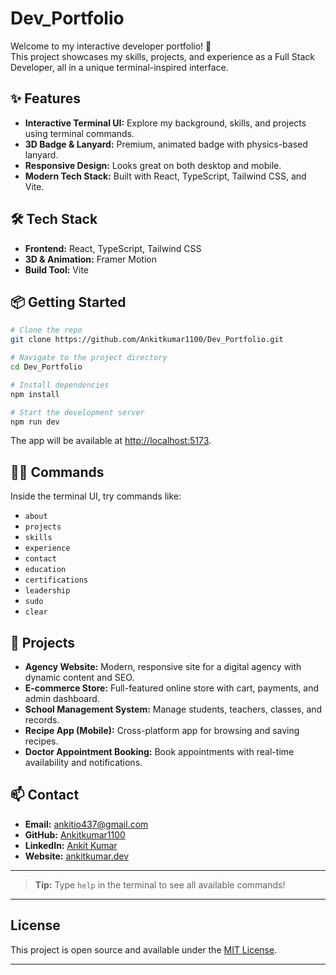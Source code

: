 # Dev_Portfolio

Welcome to my interactive developer portfolio! 🚀  
This project showcases my skills, projects, and experience as a Full Stack Developer, all in a unique terminal-inspired interface.

## ✨ Features

- **Interactive Terminal UI:** Explore my background, skills, and projects using terminal commands.
- **3D Badge & Lanyard:** Premium, animated badge with physics-based lanyard.
- **Responsive Design:** Looks great on both desktop and mobile.
- **Modern Tech Stack:** Built with React, TypeScript, Tailwind CSS, and Vite.

## 🛠️ Tech Stack

- **Frontend:** React, TypeScript, Tailwind CSS
- **3D & Animation:** Framer Motion
- **Build Tool:** Vite

## 📦 Getting Started

```bash
# Clone the repo
git clone https://github.com/Ankitkumar1100/Dev_Portfolio.git

# Navigate to the project directory
cd Dev_Portfolio

# Install dependencies
npm install

# Start the development server
npm run dev
```

The app will be available at [http://localhost:5173](http://localhost:5173).

## 🧑‍💻 Commands

Inside the terminal UI, try commands like:
- `about`
- `projects`
- `skills`
- `experience`
- `contact`
- `education`
- `certifications`
- `leadership`
- `sudo`
- `clear`

## 🚀 Projects

- **Agency Website:** Modern, responsive site for a digital agency with dynamic content and SEO.
- **E-commerce Store:** Full-featured online store with cart, payments, and admin dashboard.
- **School Management System:** Manage students, teachers, classes, and records.
- **Recipe App (Mobile):** Cross-platform app for browsing and saving recipes.
- **Doctor Appointment Booking:** Book appointments with real-time availability and notifications.

## 📫 Contact

- **Email:** ankitio437@gmail.com
- **GitHub:** [Ankitkumar1100](https://github.com/Ankitkumar1100)
- **LinkedIn:** [Ankit Kumar](https://www.linkedin.com/in/ankit-kumar)
- **Website:** [ankitkumar.dev](https://ankitkumar.dev)

---

> **Tip:** Type `help` in the terminal to see all available commands!

---

## License

This project is open source and available under the [MIT License](LICENSE).

---
